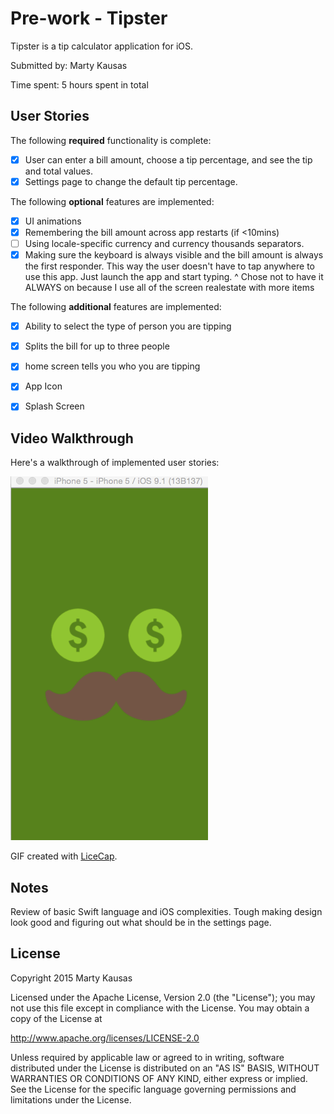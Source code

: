 # Pre-work - Tipster

Tipster is a tip calculator application for iOS.

Submitted by: Marty Kausas

Time spent: 5 hours spent in total

## User Stories

The following **required** functionality is complete:

* [X] User can enter a bill amount, choose a tip percentage, and see the tip and total values.
* [X] Settings page to change the default tip percentage.

The following **optional** features are implemented:
* [X] UI animations
* [X] Remembering the bill amount across app restarts (if <10mins)
* [ ] Using locale-specific currency and currency thousands separators.
* [X] Making sure the keyboard is always visible and the bill amount is always the first responder. This way the user doesn't have to tap anywhere to use this app. Just launch the app and start typing.
^ Chose not to have it ALWAYS on because I use all of the screen realestate with more items

The following **additional** features are implemented:

- [X] Ability to select the type of person you are tipping
- [X] Splits the bill for up to three people
- [X] home screen tells you who you are tipping
- [X] App Icon
- [X] Splash Screen


## Video Walkthrough 

Here's a walkthrough of implemented user stories:

![alt tag](https://raw.githubusercontent.com/mkausas/CS-490/master/tips/tips.gif "Video Walkthrough")


GIF created with [LiceCap](http://www.cockos.com/licecap/).


## Notes

Review of basic Swift language and iOS complexities. Tough making design look good and figuring out what should be in the settings page.

## License

Copyright 2015 Marty Kausas

Licensed under the Apache License, Version 2.0 (the "License");
you may not use this file except in compliance with the License.
You may obtain a copy of the License at

http://www.apache.org/licenses/LICENSE-2.0

Unless required by applicable law or agreed to in writing, software
distributed under the License is distributed on an "AS IS" BASIS,
WITHOUT WARRANTIES OR CONDITIONS OF ANY KIND, either express or implied.
See the License for the specific language governing permissions and
limitations under the License.